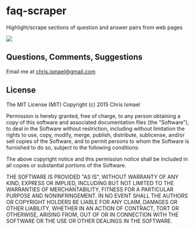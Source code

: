 # faq-scraper

Highlight/scrape sections of question and answer pairs from web pages

![](https://github.com/concurlabs/faq-scraper/blob/master/faqscraperdemo01.gif)

## Questions, Comments, Suggestions
Email me at chris.ismael@gmail.com

## License
The MIT License (MIT)
Copyright (c) 2015 Chris Ismael

Permission is hereby granted, free of charge, to any person obtaining a copy of this software and associated documentation files (the "Software"), to deal in the Software without restriction, including without limitation the rights to use, copy, modify, merge, publish, distribute, sublicense, and/or sell copies of the Software, and to permit persons to whom the Software is furnished to do so, subject to the following conditions:

The above copyright notice and this permission notice shall be included in all copies or substantial portions of the Software.

THE SOFTWARE IS PROVIDED "AS IS", WITHOUT WARRANTY OF ANY KIND, EXPRESS OR IMPLIED, INCLUDING BUT NOT LIMITED TO THE WARRANTIES OF MERCHANTABILITY, FITNESS FOR A PARTICULAR PURPOSE AND NONINFRINGEMENT. IN NO EVENT SHALL THE AUTHORS OR COPYRIGHT HOLDERS BE LIABLE FOR ANY CLAIM, DAMAGES OR OTHER LIABILITY, WHETHER IN AN ACTION OF CONTRACT, TORT OR OTHERWISE, ARISING FROM, OUT OF OR IN CONNECTION WITH THE SOFTWARE OR THE USE OR OTHER DEALINGS IN THE SOFTWARE.
